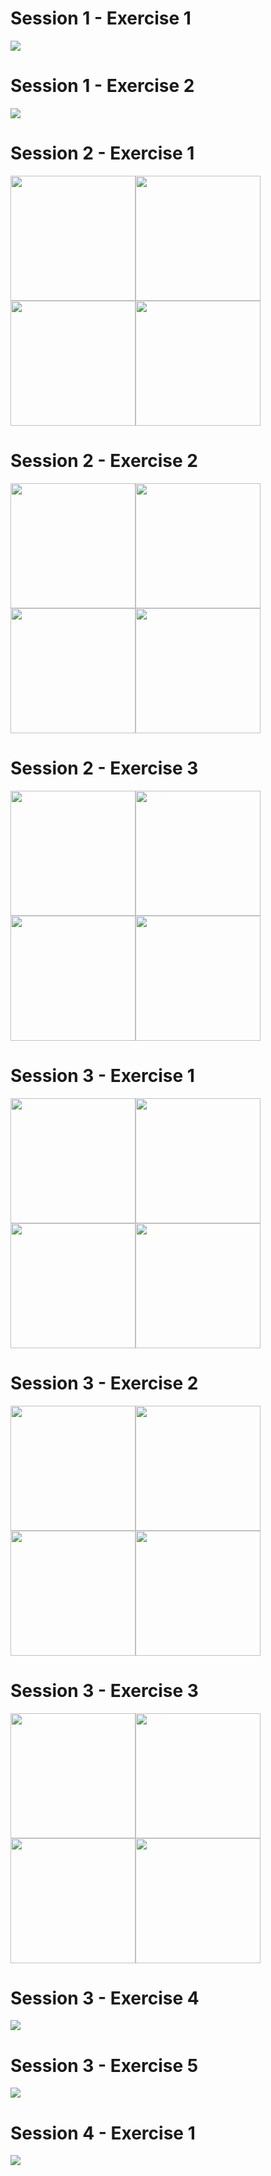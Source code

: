# Session 1 - Exercise 1
![](https://github.com/00111000/Schulich-IgniteCS/blob/master/Session_1___Exercise_1/Sample.png)

# Session 1 - Exercise 2
![](https://github.com/00111000/Schulich-IgniteCS/blob/master/Session_1___Exercise_2/Sample.png)

# Session 2 - Exercise 1
<img src="https://github.com/00111000/Schulich-IgniteCS/blob/master/Session_2___Exercise_1/Sample-1.png" width="200"/><img src="https://github.com/00111000/Schulich-IgniteCS/blob/master/Session_2___Exercise_1/Sample-2.png" width="200"/><img src="https://github.com/00111000/Schulich-IgniteCS/blob/master/Session_2___Exercise_1/Sample-3.png" width="200"/><img src="https://github.com/00111000/Schulich-IgniteCS/blob/master/Session_2___Exercise_1/Sample-4.png" width="200"/>

# Session 2 - Exercise 2
<img src="https://github.com/00111000/Schulich-IgniteCS/blob/master/Session_2___Exercise_2/Sample-1.png" width="200"/><img src="https://github.com/00111000/Schulich-IgniteCS/blob/master/Session_2___Exercise_2/Sample-2.png" width="200"/><img src="https://github.com/00111000/Schulich-IgniteCS/blob/master/Session_2___Exercise_2/Sample-3.png" width="200"/><img src="https://github.com/00111000/Schulich-IgniteCS/blob/master/Session_2___Exercise_2/Sample-4.png" width="200"/>

# Session 2 - Exercise 3
<img src="https://github.com/00111000/Schulich-IgniteCS/blob/master/Session_2___Exercise_3/Sample-1.png" width="200"/><img src="https://github.com/00111000/Schulich-IgniteCS/blob/master/Session_2___Exercise_3/Sample-2.png" width="200"/><img src="https://github.com/00111000/Schulich-IgniteCS/blob/master/Session_2___Exercise_3/Sample-3.png" width="200"/><img src="https://github.com/00111000/Schulich-IgniteCS/blob/master/Session_2___Exercise_3/Sample-4.png" width="200"/>

# Session 3 - Exercise 1
<img src="https://github.com/00111000/Schulich-IgniteCS/blob/master/Session_3___Exercise_1/Sample-1.png" width="200"/><img src="https://github.com/00111000/Schulich-IgniteCS/blob/master/Session_3___Exercise_1/Sample-2.png" width="200"/><img src="https://github.com/00111000/Schulich-IgniteCS/blob/master/Session_3___Exercise_1/Sample-3.png" width="200"/><img src="https://github.com/00111000/Schulich-IgniteCS/blob/master/Session_3___Exercise_1/Sample-4.png" width="200"/>

# Session 3 - Exercise 2
<img src="https://github.com/00111000/Schulich-IgniteCS/blob/master/Session_3___Exercise_2/Sample-1.png" width="200"/><img src="https://github.com/00111000/Schulich-IgniteCS/blob/master/Session_3___Exercise_2/Sample-2.png" width="200"/><img src="https://github.com/00111000/Schulich-IgniteCS/blob/master/Session_3___Exercise_2/Sample-3.png" width="200"/><img src="https://github.com/00111000/Schulich-IgniteCS/blob/master/Session_3___Exercise_2/Sample-4.png" width="200"/>

# Session 3 - Exercise 3
<img src="https://github.com/00111000/Schulich-IgniteCS/blob/master/Session_3___Exercise_3/Sample-1.png" width="200"/><img src="https://github.com/00111000/Schulich-IgniteCS/blob/master/Session_3___Exercise_3/Sample-2.png" width="200"/><img src="https://github.com/00111000/Schulich-IgniteCS/blob/master/Session_3___Exercise_3/Sample-4.png" width="200"/><img src="https://github.com/00111000/Schulich-IgniteCS/blob/master/Session_3___Exercise_3/Sample-3.png" width="200"/>

# Session 3 - Exercise 4
![](https://github.com/00111000/Schulich-IgniteCS/blob/master/Session_3___Exercise_4/Sample.png)

# Session 3 - Exercise 5
![](https://github.com/00111000/Schulich-IgniteCS/blob/master/Session_3___Exercise_5/Sample.png)

# Session 4 - Exercise 1
![](https://github.com/00111000/Schulich-IgniteCS/blob/master/Session_4___Exercise_1/Sample.png)
